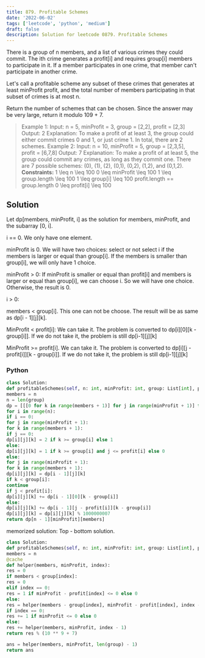 ```yaml
---
title: 879. Profitable Schemes
date: '2022-06-02'
tags: ['leetcode', 'python', 'medium']
draft: false
description: Solution for leetcode 0879. Profitable Schemes
---
```



There is a group of n members, and a list of various crimes they could commit. The ith crime generates a profit[i] and requires group[i] members to participate in it. If a member participates in one crime, that member can't participate in another crime.

Let's call a profitable scheme any subset of these crimes that generates at least minProfit profit, and the total number of members participating in that subset of crimes is at most n.

Return the number of schemes that can be chosen. Since the answer may be very large, return it modulo 109 + 7.

> Example 1:
> Input: n = 5, minProfit = 3, group = [2,2], profit = [2,3]
> Output: 2
> Explanation: To make a profit of at least 3, the group could either commit crimes 0 and 1, or just crime 1.
> In total, there are 2 schemes.
> Example 2:
> Input: n = 10, minProfit = 5, group = [2,3,5], profit = [6,7,8]
> Output: 7
> Explanation: To make a profit of at least 5, the group could commit any crimes, as long as they commit one.
> There are 7 possible schemes: (0), (1), (2), (0,1), (0,2), (1,2), and (0,1,2).
**Constraints:**
> 1 <TeX>\leq</TeX> n <TeX>\leq</TeX> 100
> 0 <TeX>\leq</TeX> minProfit <TeX>\leq</TeX> 100
> 1 <TeX>\leq</TeX> group.length <TeX>\leq</TeX> 100
> 1 <TeX>\leq</TeX> group[i] <TeX>\leq</TeX> 100
> profit.length == group.length
> 0 <TeX>\leq</TeX> profit[i] <TeX>\leq</TeX> 100


## Solution
Let dp[members, minProfit, i] as the solution for members, minProfit, and the subarray [0, i].

i == 0. We only have one element.

minProfit is 0. We will have two choices: select or not select i if the members is  larger or equal than group[i]. If the members is smaller than group[i], we will only have 1 choice.

minProfit > 0: If minProfit is smaller or equal than profit[i] and members is larger or equal than group[i], we can choose i. So we will have one choice. Otherwise, the result is 0.


i > 0:

members < group[i]. This one can not be choose. The result will be as same as dp[i - 1][j][k].

MinProfit < profit[i]: We can take it. The problem is converted to dp[i][0][k - group[i]]. If we do not take it, the problem is still dp[i-1][j][k]

MinProfit >= profit[i]. We can take it. The problem is converted to dp[i][j - profit[i]][k - group[i]]. If we do not take it, the problem is still dp[i-1][j][k]




### Python
```python
class Solution:
def profitableSchemes(self, n: int, minProfit: int, group: List[int], profit: List[int]) -> int:
members = n
n = len(group)
dp = [[[0 for k in range(members + 1)] for j in range(minProfit + 1)] for i in range(n)]
for i in range(n):
if i == 0:
for j in range(minProfit + 1):
for k in range(members + 1):
if j == 0:
dp[i][j][k] = 2 if k >= group[i] else 1
else:
dp[i][j][k] = 1 if k >= group[i] and j <= profit[i] else 0
else:
for j in range(minProfit + 1):
for k in range(members + 1):
dp[i][j][k] = dp[i - 1][j][k]
if k < group[i]:
continue
if j < profit[i]:
dp[i][j][k] += dp[i - 1][0][k - group[i]]
else:
dp[i][j][k] += dp[i - 1][j - profit[i]][k - group[i]]
dp[i][j][k] = dp[i][j][k] % 1000000007
return dp[n - 1][minProfit][members]

```

memorized solution: Top - bottom solution.
```python
class Solution:
def profitableSchemes(self, n: int, minProfit: int, group: List[int], profit: List[int]) -> int:
members = n
@cache
def helper(members, minProfit, index):
res = 0
if members < group[index]:
res = 0
elif index == 0:
res = 1 if minProfit - profit[index] <= 0 else 0
else:
res = helper(members - group[index], minProfit - profit[index], index - 1)
if index == 0:
res += 1 if minProfit <= 0 else 0
else:
res += helper(members, minProfit, index - 1)
return res % (10 ** 9 + 7)

ans = helper(members, minProfit, len(group) - 1)
return ans
```